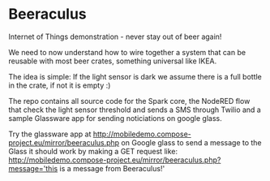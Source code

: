 Beeraculus
=============

Internet of Things demonstration - never stay out of beer again!

We need to now understand how to wire together a system that can be reusable with most beer crates, something universal like IKEA.

The idea is simple: If the light sensor is dark we assume there is a full bottle in the crate, if not it is empty :)

The repo contains all source code for the Spark core, the NodeRED flow that check the light sensor threshold and sends a SMS through Twilio and a sample Glassware app for sending noticiations on google glass.

Try the glassware app at http://mobiledemo.compose-project.eu/mirror/beeraculus.php on Google glass
to send a message to the Glass it should work by making a GET request like:
http://mobiledemo.compose-project.eu/mirror/beeraculus.php?message='this is a message from Beeraculus!'
